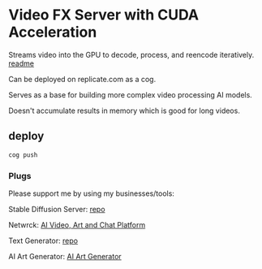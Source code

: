 # Video FX Server with CUDA Acceleration

Streams video into the GPU to decode, process, and reencode iteratively.
[readme](replicate/readme.md)

Can be deployed on replicate.com as a cog.

Serves as a base for building more complex video processing AI models.

Doesn't accumulate results in memory which is good for long videos.

## deploy

```bash
cog push
```

### Plugs

Please support me by using my businesses/tools:

Stable Diffusion Server: [repo](https://github.com/lee101/stable-diffusion-server)

Netwrck: [AI Video, Art and Chat Platform](https://netwrck.com)

Text Generator: [repo](https://github.com/TextGeneratorio/text-generator.io)

AI Art Generator: [AI Art Generator](https://ebank.nz)